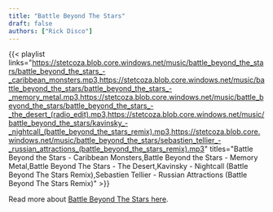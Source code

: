 ```yaml
---
title: "Battle Beyond The Stars"
draft: false
authors: ["Rick Disco"]
---
```


{{< playlist
    links="https://stetcoza.blob.core.windows.net/music/battle_beyond_the_stars/battle_beyond_the_stars_-_caribbean_monsters.mp3,https://stetcoza.blob.core.windows.net/music/battle_beyond_the_stars/battle_beyond_the_stars_-_memory_metal.mp3,https://stetcoza.blob.core.windows.net/music/battle_beyond_the_stars/battle_beyond_the_stars_-_the_desert_(radio_edit).mp3,https://stetcoza.blob.core.windows.net/music/battle_beyond_the_stars/kavinsky_-_nightcall_(battle_beyond_the_stars_remix).mp3,https://stetcoza.blob.core.windows.net/music/battle_beyond_the_stars/sebastien_tellier_-_russian_attractions_(battle_beyond_the_stars_remix).mp3"
    titles="Battle Beyond the Stars - Caribbean Monsters,Battle Beyond the Stars - Memory Metal,Battle Beyond The Stars - The Desert,Kavinsky - Nightcall (Battle Beyond The Stars Remix),Sebastien Tellier - Russian Attractions (Battle Beyond The Stars Remix)" >}}

Read more about [Battle Beyond The Stars here](/artists/battle-beyond-the-stars/).
